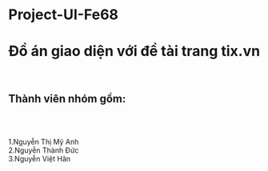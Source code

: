 # Project-UI-Fe68
<h1> Đồ án giao diện với đề tài trang tix.vn </h1> </br>
<h2>Thành viên nhóm gồm:</h2></br></br>

1.Nguyễn Thị Mỹ Anh </br>
2.Nguyễn Thành Đức </br>
3.Nguyễn Việt Hân </br>


